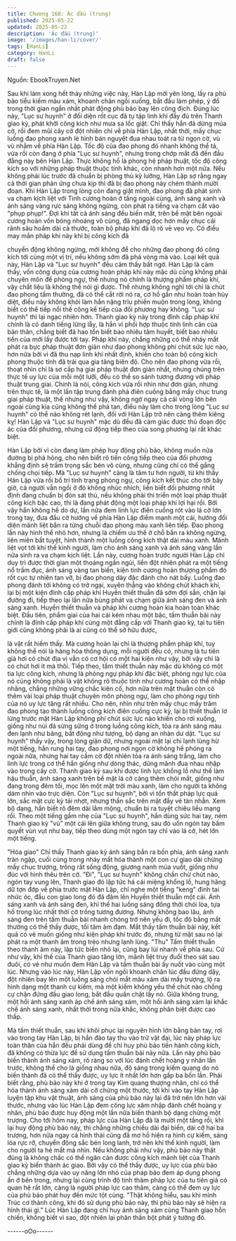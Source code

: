 ```yaml
---
title: Chương 168: Ác đấu (trung)
published: 2025-05-22
updated: 2025-05-22
description: 'Ác đấu (trung)'
image: '/images/han-li/cover/'
tags: [HanLi]
category: HanLi
draft: false
---
```


Nguồn: EbookTruyen.Net

Sau khi làm xong hết thảy những việc này, Hàn Lập mới yên lòng,
lấy ra phù bảo tiểu kiếm màu xám, khoanh chân ngồi xuống, bắt
đầu làm phép, ý đồ trong thời gian ngắn nhất phát động phù bảo
bay lên công địch.
Đúng lúc này, "Lục sư huynh" ở đối diện rốt cục đã tụ tập linh khí
đầy đủ trên Thanh giao kỳ, phát khởi công kích như mưa sa lốc
giật.
Chỉ thấy hắn đã dừng múa cờ, rồi đem mũi cây cờ đột nhiên chỉ
về phía Hàn Lập, nhất thời, mấy chục luồng đao phong xanh lè
hình bán nguyệt đua nhau toát ra từ ngọn cờ, vù vù nhằm về phía
Hàn Lập.
Tốc độ của đao phong đó nhanh không thể tả, vừa rồi còn đang ở
phía "Lục sư huynh", nhưng trong chớp mắt đã đến đầu đằng này
bên Hàn Lập. Thực không hổ là phong hệ pháp thuật, tốc độ công
kích so với những pháp thuật thuộc tính khác, còn nhanh hơn một
nửa.
Nếu không phải lúc trước đã chuẩn bị phòng thủ kỹ lưỡng, Hàn
Lập sợ rằng ngay cả thời gian phản ứng chưa kịp thì đã bị đao
phong này chém thành mười đoạn.
Khi Hàn Lập trong lòng còn đang giật mình, đao phong đã phát
sinh va chạm kịch liệt với Tinh cương hoàn ở tầng ngoài cùng,
ánh sáng xanh và ánh sáng vàng rực sáng không ngừng, còn
phát ra tiếng va chạm cắt vào "phụp phụp!".
Đợi khi tất cả ánh sáng đều biến mất, trên bề mặt bên ngoài
cương hoàn vốn bóng nhoáng vô cùng, đã ngang dọc hơn mấy
chục cái rãnh sâu hoắm dài cả thước, toàn bộ pháp khí đã lộ rõ
vẻ vẹo vọ. Có điều may mắn pháp khí này khi bị công kích đã

chuyển động không ngừng, mới không để cho những đao phong
đó công kích tới cùng một vị trí, nếu không sớm đã phá vòng mà
vào.
Loại kết quả này, Hàn Lập và "Lục sư huynh" đều cảm thấy bất
ngờ.
Hàn Lập là cảm thấy, vốn công dụng của cương hoàn pháp khí
này mặc dù cũng không phải chuyên môn để phòng ngự, thế
nhưng nó chính là thượng phẩm pháp khí, vậy chất liệu là không
thể nói gì được. Thế nhưng không nghĩ tới chỉ là chút đao phong
tầm thường, đã có thể cắt rời nó ra, cơ hồ gần như hoàn toàn hủy
diệt, điều này không khỏi làm hắn nặng trĩu phiền muộn trong
lòng, không biết có thể tiếp nổi thế công kế tiếp của đối phương
hay không.
"Lục sư huynh" thì lại ngạc nhiên hơn. Thanh giao kỳ này trong
đỉnh cấp pháp khí chính là có danh tiếng lừng lẫy, là hắn vì phối
hợp thuộc tính linh căn của bản thân, chẳng biết đã hao tổn biết
bao nhiêu tâm huyết, biết bao nhiêu tiền của mới lấy được tới tay.
Pháp khí này, chẳng những có thể nháy mắt phát ra bực pháp
thuật đơn giản như đao phong không phí chút sức lực nào, hơn
nữa bởi vì đã thu nạp linh khí nhất định, khiến cho toàn bộ công
kích phong thuộc tính đã trải qua gia tăng biên độ. Cho nên đao
phong vừa rồi, thoạt nhìn chỉ là sơ cấp hạ giai pháp thuật đơn
giản nhất, nhưng chúng trên thực tế uy lực của mỗi một lưỡi, đều
có thể so sánh tương đương với pháp thuật trung giai.
Chính là nói, công kích vừa rồi nhìn như đơn giản, nhưng trên
thực tế, là một lần tập trung đánh phá điên cuồng bằng mấy chục
trung giai pháp thuật, thế nhưng như vậy, không ngờ ngay cả cái
vòng lớn bên ngoài cùng kia cũng không thể phá tan, điều này
làm cho trong lòng "Lục sư huynh" có thể nào không rét lạnh, đối
với Hàn Lập trở nên càng thêm kiêng kỵ!
Hàn Lập và "Lục sư huynh" mặc dù đều đã cảm giác được thủ
đoạn độc ác của đối phương, nhưng cử động tiếp theo của song
phương lại rất khác biệt.

Hàn Lập bởi vì còn đang làm phép huy động phù bảo, không
muốn nửa đường bị phá hỏng, cho nên biết rõ tiến công tiếp theo
của đối phương khẳng định sẽ trầm trọng sắc bén vô cùng,
nhưng cũng chỉ có thể gắng chống chọi tiếp.
Mà "Lục sư huynh" càng là tâm tư hơn người, từ khi thấy Hàn Lập
vừa rồi bố trí tình trạng phòng ngự, công kích kết thúc cho tới bây
giờ, cả người vẫn ngồi ở đó không nhúc nhích, liền biết đối
phương nhất định đang chuẩn bị đòn sát thủ, nếu không phải thi
triển một loại pháp thuật công kích bậc cao, thì là đang phát động
một loại pháp khí lợi hại rồi.
Bởi vậy hắn không hề do dự, lần nữa đem linh lực điên cuồng rót
vào lá cờ lớn trong tay, đưa đầu cờ hướng về phía Hàn Lập điểm
mạnh một cái, hướng đối diện mãnh liệt bắn ra từng chuỗi đao
phong màu xanh liên tiếp.
Đao phong lần này hình thể nhỏ hơn, nhưng là chiếm ưu thế ở
chỗ bắn ra không ngừng, liên miên bất tuyệt, hình thành một
luồng công kích thật dài màu xanh. Mãnh liệt vọt tới khí thế kinh
người, làm cho ánh sáng xanh và ánh sáng vàng lần nữa sinh ra
va chạm kịch liệt.
Lần này, cương hoàn trước người Hàn Lập chỉ duy trì được thời
gian một thoáng ngắn ngủi, liền đột nhiên phát ra một tiếng nổ
trầm đục, ánh sáng vàng tan biến, kiện tinh cương hoàn thượng
phẩm đó rốt cục tự nhiên tan vỡ, bị đao phong dày đặc đánh cho
nát bấy.
Luồng đao phong đánh tới không có trở ngại, xuyên thẳng vào
không chút khách khí, lại bị một kiện đỉnh cấp pháp khí Huyền
thiết thuẫn đã sớm đợi sẵn, chặn lại đường đi, tiếp theo lại lần
nữa bùng phát va chạm giữa ánh sáng đen và ánh sáng xanh.
Huyền thiết thuẫn và pháp khí cương hoàn kia hoàn toàn khác
biệt.
Đầu tiên, phẩm giai của hai cái kém nhau một bậc, tấm thuẫn bài
này chính là đỉnh cấp pháp khí cùng một đẳng cấp với Thanh giao
kỳ, tại tu tiên giới cũng không phải là ai cũng có thể sở hữu được,

là vật rất hiếm thấy. Mà cương hoàn lại chỉ là thượng phẩm pháp
khí, tuy không thể nói là hàng hóa thông dụng, mỗi người đều có,
nhưng là tu tiên giả hơi có chút địa vị vẫn có cơ hội có một hai
kiện như vậy, bởi vậy chỉ là có chút hơi ít mà thôi.
Tiếp theo, tấm thiết thuẫn này mặc dù không có một tia lực công
kích, nhưng là phòng ngự pháp khí đặc biệt, phòng ngự lực của
nó cũng không phải là vật không rõ thuộc tính như cương hoàn có
thể nhập nhằng, chẳng những vững chắc kiên cố, hơn nữa trên
mặt thuẫn còn có thêm vài loại pháp thuật chuyên môn phòng
ngự, làm cho phòng ngự tính của nó uy lực tăng rất nhiều.
Cho nên, nhìn như trên mấy chục mấy trăm đao phong tạo thành
luồng công kích điên cuồng cực kỳ, lại bị thiết thuẫn lơ lửng trước
mặt Hàn Lập không phí chút sức lực nào khiến cho rơi xuống,
giống như núi đá sừng sững ở trong luồng công kích, tỏa ra ánh
sáng màu đen lạnh như băng, bất động như tượng, bộ dạng an
nhàn dư dật.
"Lục sư huynh" thấy vậy, trong lòng giận dữ, nhưng ngoài mặt lại
chỉ lạnh lùng hừ một tiếng, hắn rung hai tay, đao phong nơi ngọn
cờ không hề phóng ra ngoài nữa, nhưng hai tay cầm cờ đột nhiên
tỏa ra ánh sáng trắng, làm cho linh lực trong cơ thể hắn giống
như dòng thác, dũng mãnh đua nhau nhập vào trong cây cờ.
Thanh giao kỳ sau khi được linh lực khổng lồ như thế làm hậu
thuẫn, ánh sáng xanh trên bề mặt lá cờ càng thêm chói mắt,
giống như đang trong đêm tối, mọc lên một mặt trời màu xanh,
làm cho người ta không dám nhìn vào trực diện.
Còn "Lục sư huynh", bởi vì tổn thất pháp lực quá lớn, sắc mặt cực
kỳ tái nhợt, nhưng thần sắc trên mặt đầy vẻ tàn nhẫn. Xem bộ
dạng, hắn biết rõ đêm dài lắm mộng, chuẩn bị ra tuyệt chiêu liều
mạng rồi.
Theo một tiếng gầm nhẹ của "Lục sư huynh", hắn dùng sức hai
tay, ném Thanh giao kỳ "vù" một cái lên giữa không trung, sau đó
uốn ngón tay bấm quyết vùn vụt như bay, tiếp theo dùng một
ngón tay chỉ vào lá cờ, hét lớn một tiếng.

"Hóa giao"
Chỉ thấy Thanh giao kỳ ánh sáng bắn ra bốn phía, ánh sáng xanh
tràn ngập, cuối cùng trong nháy mắt hóa thành một con cự giao
dài chừng mấy chục trượng, trông rất sống động, giương nanh
múa vuốt, giống như đúc với hình thêu trên cờ.
"Đi", "Lục sư huynh" không chần chừ chút nào, ngón tay vung lên,
Thanh giao đó lập tức há cái miệng khổng lồ, hung hăng dữ tợn
đớp về phía trước mặt Hàn Lập, chỉ nghe một tiếng "keng" đinh
tai nhức óc, đầu con giao long đó đã đâm lên Huyền thiết thuẫn
một cái.
Ánh sáng xanh và ánh sáng đen, khí thế hai luồng sáng đồng thời
chói lòa, tựa hồ trong lúc nhất thời cờ trống tương đương. Nhưng
không bao lâu, ánh sáng đen trên tấm thuẫn bài nhanh chóng trở
nên yếu đi, tốc độ bằng mắt thường có thể thấy được, tối tăm ảm
đạm.
Mắt thấy tấm thuẫn bài này, kết quả có vẻ muốn giống như kiện
pháp khí trước đó, nhưng từ mặt sau nó lại phát ra một thanh âm
trong trẻo nhưng lạnh lùng.
"Thu"
Tấm thiết thuẫn theo thanh âm này, lập tức biến nhỏ lại, cũng bay
lùi nhanh về phía sau. Cứ như vậy, khí thế của Thanh giao tăng
lớn, mãnh liệt truy đuổi theo sát sau đuôi, có vẻ như muốn đem
Hàn Lập và tấm thuẫn bài ấy nuốt vào cùng một lúc.
Nhưng vào lúc này, Hàn Lập vốn ngồi khoanh chân lúc đầu đứng
dậy, đột nhiên bay lên một luồng sáng chói mắt màu xám dài mấy
trượng, lộ ra hình dạng một thanh cự kiếm, mà một kiếm không
yếu thế chút nào chống cự chặn đứng đầu giao long, bắt đầu
quấn chặt lấy nó.
Giữa không trung, một hồi ánh sáng xanh áp chế ánh sáng xám,
một hồi ánh sáng xám lại khắc chế ánh sáng xanh, nhất thời trong
nửa khắc, không phân biệt được cao thấp.

Mà tấm thiết thuẫn, sau khi khôi phục lại nguyên hình lớn bằng
bàn tay, rơi vào trong tay Hàn Lập, bị hắn đảo tay thu vào trữ vật
đại, lúc này pháp lực toàn thân của hắn đều phải dùng để chỉ huy
phù bảo tiến hành công kích, đã không có thừa lực để sử dụng
tấm thuẫn bài này nữa.
Lần này phù bảo biến thành ánh sáng xám, rõ ràng so với lúc
đánh chết hoàng y nhân lần trước, không thể cho là giống nhau
nữa, độ sáng trong kiếm quang do nó biến thành đã có thể thấy
được, uy lực ít nhất lớn hơn gấp ba bốn lần.
Phải biết rằng, phù bảo này khi ở trong tay Kim quang thượng
nhân, chỉ có thể hóa thành ánh sáng xám dài cỡ chừng một
thước, tới khi vào tay Hàn Lập luyện tập khu vật thuật, ánh sáng
của phù bảo này lại đã trở nên lớn hơn vài thước, nhưng vào lúc
Hàn Lập đem công lực xâm nhập đánh chết hoàng y nhân, phù
bảo được huy động một lần nữa biến thành bộ dạng chừng một
trượng.
Cho tới hôm nay, pháp lực của Hàn Lập đã là mười một tầng rồi,
khi lại huy động phù bảo này, thì chẳng những chiều dài đại biến,
dài cỡ hai ba trượng, hơn nữa ngay cả hình thái cũng đã mơ hồ
hiện ra hình cự kiếm, sáng lóa rực rỡ, chuyển động sắc bén long
lanh, trở nên khí thế kinh người, làm cho người ta hé mắt mà
nhìn. Nếu không phải như vậy, phù bảo này thật đúng là không
chắc có thể ngăn cản được công kích mãnh liệt của Thanh giao
kỳ biến thành ác giao.
Bởi vậy có thể thấy được, uy lực của phù bảo chẳng những dựa
vào uy năng lớn nhỏ của pháp bảo đem áp dụng phong ấn ở bên
trong, nhưng lại cùng trình độ tinh thâm pháp lực của tu tiên giả
có quan hệ rất lớn, càng là người pháp lực cao thâm, càng có thể
đem uy lực của phù bảo phát huy đến mức tột cùng.
"Thật không hiểu, sau khi mình Trúc cơ thành công, khi đó sử
dụng phù bảo này, thì phù bảo này sẽ hiện ra hình thái gì." Lúc
Hàn Lập đang chỉ huy ánh sáng xám cùng Thanh giao hỗn chiến,
không biết vì sao, đột nhiên lại phân thần bột phát ý tưởng đó.

------oOo------
